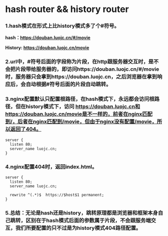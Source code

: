 # hash router && history router

### 1.hash模式在形式上比history模式多了个#符号。

**hash：https://douban.luojc.cn/#/movie**

**History: https://douban.luojc.cn/movie**

<!--more-->

### 2.url中，#符号后面的字段称为片段，在http跟服务器交互时，是不会把片段带给服务器的，即访问https://douban.luojc.cn/#/movie时，服务器只会拿到https://douban.luojc.cn，之后浏览器在拿到响应后，会自动根据#符号后面的片段自动跳转。

### 3.nginx配置默认只配置根路径，在hash模式下，永远都会访问根路径，但在history模式下，访问 https://douban.luojc.cn和 https://douban.luojc.cn/movie是不一样的，前者在nginx匹配到/，后者在nginx匹配到/movie，但由于nginx没有配置/movie，所以返回了404。

```
server {
  listen 80;
  server_name luojc.cn;
}
```

### 4.nginx配置404时，返回index.html。

```
server {
  listen 80;
  server_name luojc.cn;

  rewrite ^(.*)$  https://$host$1 permanent;
}
```

### 5.总结：无论是hash还是history，跳转原理都是浏览器和框架本身自己跳转，区别在于hash模式后面的参数属于片段，不会跟服务端交互，我们所要配置的只不过是为history模式404路径配置。